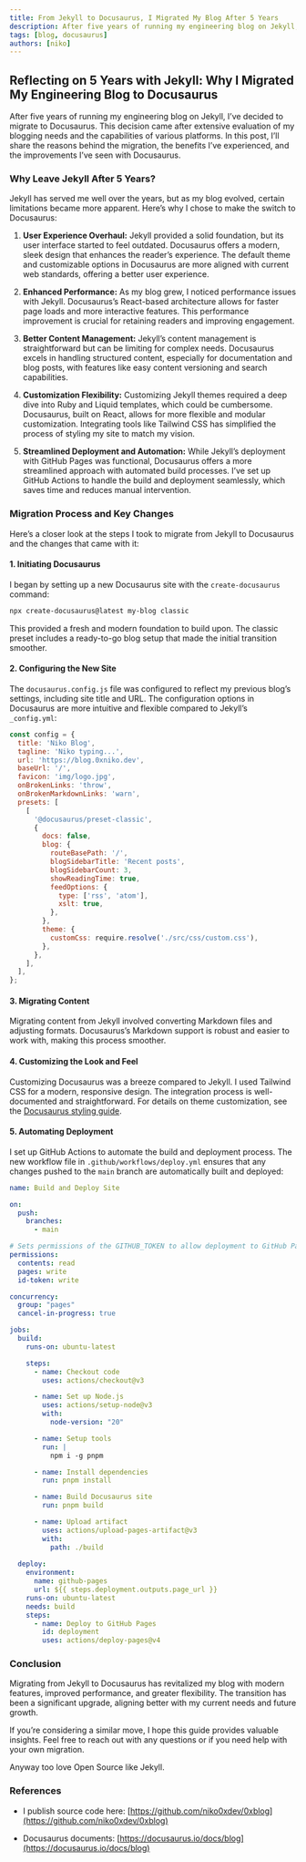 ```yaml
---
title: From Jekyll to Docusaurus, I Migrated My Blog After 5 Years
description: After five years of running my engineering blog on Jekyll, I’ve decided to migrate to Docusaurus
tags: [blog, docusaurus]
authors: [niko]
---
```


## Reflecting on 5 Years with Jekyll: Why I Migrated My Engineering Blog to Docusaurus

After five years of running my engineering blog on Jekyll, I’ve decided to migrate to Docusaurus. This decision came after extensive evaluation of my blogging needs and the capabilities of various platforms. In this post, I’ll share the reasons behind the migration, the benefits I’ve experienced, and the improvements I’ve seen with Docusaurus.

<!-- truncate -->

### Why Leave Jekyll After 5 Years?

Jekyll has served me well over the years, but as my blog evolved, certain limitations became more apparent. Here’s why I chose to make the switch to Docusaurus:

1. **User Experience Overhaul:**
   Jekyll provided a solid foundation, but its user interface started to feel outdated. Docusaurus offers a modern, sleek design that enhances the reader’s experience. The default theme and customizable options in Docusaurus are more aligned with current web standards, offering a better user experience.

2. **Enhanced Performance:**
   As my blog grew, I noticed performance issues with Jekyll. Docusaurus’s React-based architecture allows for faster page loads and more interactive features. This performance improvement is crucial for retaining readers and improving engagement.

3. **Better Content Management:**
   Jekyll’s content management is straightforward but can be limiting for complex needs. Docusaurus excels in handling structured content, especially for documentation and blog posts, with features like easy content versioning and search capabilities.

4. **Customization Flexibility:**
   Customizing Jekyll themes required a deep dive into Ruby and Liquid templates, which could be cumbersome. Docusaurus, built on React, allows for more flexible and modular customization. Integrating tools like Tailwind CSS has simplified the process of styling my site to match my vision.

5. **Streamlined Deployment and Automation:**
   While Jekyll’s deployment with GitHub Pages was functional, Docusaurus offers a more streamlined approach with automated build processes. I’ve set up GitHub Actions to handle the build and deployment seamlessly, which saves time and reduces manual intervention.

### Migration Process and Key Changes

Here’s a closer look at the steps I took to migrate from Jekyll to Docusaurus and the changes that came with it:

#### 1. **Initiating Docusaurus**

I began by setting up a new Docusaurus site with the `create-docusaurus` command:

```sh
npx create-docusaurus@latest my-blog classic
```

This provided a fresh and modern foundation to build upon. The classic preset includes a ready-to-go blog setup that made the initial transition smoother.

#### 2. **Configuring the New Site**

The `docusaurus.config.js` file was configured to reflect my previous blog’s settings, including site title and URL. The configuration options in Docusaurus are more intuitive and flexible compared to Jekyll’s `_config.yml`:

```js
const config = {
  title: 'Niko Blog',
  tagline: 'Niko typing...',
  url: 'https://blog.0xniko.dev',
  baseUrl: '/',
  favicon: 'img/logo.jpg',
  onBrokenLinks: 'throw',
  onBrokenMarkdownLinks: 'warn',
  presets: [
    [
      '@docusaurus/preset-classic',
      {
        docs: false,
        blog: {
          routeBasePath: '/',
          blogSidebarTitle: 'Recent posts',
          blogSidebarCount: 3,
          showReadingTime: true,
          feedOptions: {
            type: ['rss', 'atom'],
            xslt: true,
          },
        },
        theme: {
          customCss: require.resolve('./src/css/custom.css'),
        },
      },
    ],
  ],
};
```

#### 3. **Migrating Content**

Migrating content from Jekyll involved converting Markdown files and adjusting formats. Docusaurus’s Markdown support is robust and easier to work with, making this process smoother.

#### 4. **Customizing the Look and Feel**

Customizing Docusaurus was a breeze compared to Jekyll. I used Tailwind CSS for a modern, responsive design. The integration process is well-documented and straightforward. For details on theme customization, see the [Docusaurus styling guide](https://docusaurus.io/docs/styling-layout).

#### 5. **Automating Deployment**

I set up GitHub Actions to automate the build and deployment process. The new workflow file in `.github/workflows/deploy.yml` ensures that any changes pushed to the `main` branch are automatically built and deployed:

```yaml
name: Build and Deploy Site

on:
  push:
    branches:
      - main

# Sets permissions of the GITHUB_TOKEN to allow deployment to GitHub Pages
permissions:
  contents: read
  pages: write
  id-token: write

concurrency:
  group: "pages"
  cancel-in-progress: true

jobs:
  build:
    runs-on: ubuntu-latest

    steps:
      - name: Checkout code
        uses: actions/checkout@v3

      - name: Set up Node.js
        uses: actions/setup-node@v3
        with:
          node-version: "20"

      - name: Setup tools
        run: |
          npm i -g pnpm

      - name: Install dependencies
        run: pnpm install

      - name: Build Docusaurus site
        run: pnpm build

      - name: Upload artifact
        uses: actions/upload-pages-artifact@v3
        with:
          path: ./build
  
  deploy:
    environment:
      name: github-pages
      url: ${{ steps.deployment.outputs.page_url }}
    runs-on: ubuntu-latest
    needs: build
    steps:
      - name: Deploy to GitHub Pages
        id: deployment
        uses: actions/deploy-pages@v4
```

### Conclusion

Migrating from Jekyll to Docusaurus has revitalized my blog with modern features, improved performance, and greater flexibility. The transition has been a significant upgrade, aligning better with my current needs and future growth.

If you’re considering a similar move, I hope this guide provides valuable insights. Feel free to reach out with any questions or if you need help with your own migration.

Anyway too love Open Source like Jekyll.

### References

- I publish source code here: [https://github.com/niko0xdev/0xblog](https://github.com/niko0xdev/0xblog)

- Docusaurus documents: [https://docusaurus.io/docs/blog](https://docusaurus.io/docs/blog)